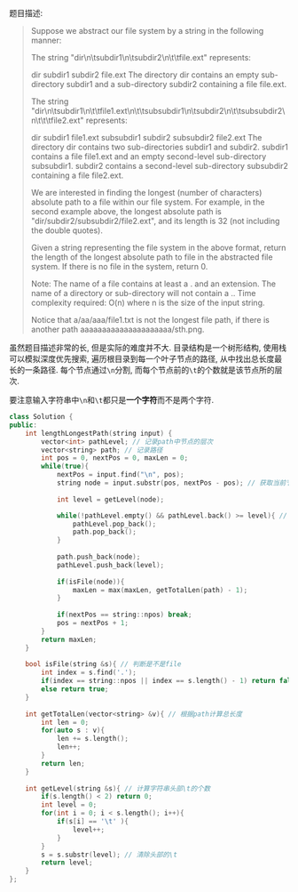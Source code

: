 题目描述:

> Suppose we abstract our file system by a string in the following manner:
>
> The string "dir\n\tsubdir1\n\tsubdir2\n\t\tfile.ext" represents:
>
> dir
>     subdir1
>     subdir2
>         file.ext
> The directory dir contains an empty sub-directory subdir1 and a sub-directory subdir2 containing a file file.ext.
>
> The string "dir\n\tsubdir1\n\t\tfile1.ext\n\t\tsubsubdir1\n\tsubdir2\n\t\tsubsubdir2\n\t\t\tfile2.ext" represents:
>
> dir
>     subdir1
>         file1.ext
>         subsubdir1
>     subdir2
>         subsubdir2
>             file2.ext
> The directory dir contains two sub-directories subdir1 and subdir2. subdir1 contains a file file1.ext and an empty second-level sub-directory subsubdir1. subdir2 contains a second-level sub-directory subsubdir2 containing a file file2.ext.
>
> We are interested in finding the longest (number of characters) absolute path to a file within our file system. For example, in the second example above, the longest absolute path is "dir/subdir2/subsubdir2/file2.ext", and its length is 32 (not including the double quotes).
>
> Given a string representing the file system in the above format, return the length of the longest absolute path to file in the abstracted file system. If there is no file in the system, return 0.
>
> Note:
> The name of a file contains at least a . and an extension.
> The name of a directory or sub-directory will not contain a ..
> Time complexity required: O(n) where n is the size of the input string.
>
> Notice that a/aa/aaa/file1.txt is not the longest file path, if there is another path aaaaaaaaaaaaaaaaaaaaa/sth.png.

虽然题目描述非常的长, 但是实际的难度并不大. 目录结构是一个树形结构, 使用栈可以模拟深度优先搜索, 遍历根目录到每一个叶子节点的路径, 从中找出总长度最长的一条路径. 每个节点通过`\n`分割, 而每个节点前的`\t`的个数就是该节点所的层次.

要注意输入字符串中`\n`和`\t`都只是**一个字符**而不是两个字符.

```c++
class Solution {
public:
    int lengthLongestPath(string input) {
        vector<int> pathLevel; // 记录path中节点的层次
        vector<string> path; // 记录路径
        int pos = 0, nextPos = 0, maxLen = 0;
        while(true){
            nextPos = input.find("\n", pos);
            string node = input.substr(pos, nextPos - pos); // 获取当前节点的字符串
            
            int level = getLevel(node);

            while(!pathLevel.empty() && pathLevel.back() >= level){ // 路径退回到当前节点的上一层
                pathLevel.pop_back();
                path.pop_back();
            }
            
            path.push_back(node);
            pathLevel.push_back(level);
            
            if(isFile(node)){
                maxLen = max(maxLen, getTotalLen(path) - 1);
            }
            
            if(nextPos == string::npos) break;
            pos = nextPos + 1;
        }
        return maxLen;
    }
    
    bool isFile(string &s){ // 判断是不是file
        int index = s.find('.');
        if(index == string::npos || index == s.length() - 1) return false;
        else return true;
    }
    
    int getTotalLen(vector<string> &v){ // 根据path计算总长度
        int len = 0;
        for(auto s : v){
            len += s.length();
            len++;
        }
        return len;
    }
    
    int getLevel(string &s){ // 计算字符串头部\t的个数
        if(s.length() < 2) return 0;
        int level = 0;
        for(int i = 0; i < s.length(); i++){
            if(s[i] == '\t' ){
                level++;
            }
        }
        s = s.substr(level); // 清除头部的\t
        return level;
    }
};
```

